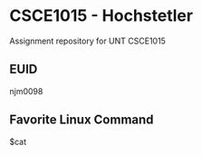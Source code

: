 # CSCE1015 - Hochstetler
Assignment repository for UNT CSCE1015
## EUID
njm0098
## Favorite Linux Command
$cat
